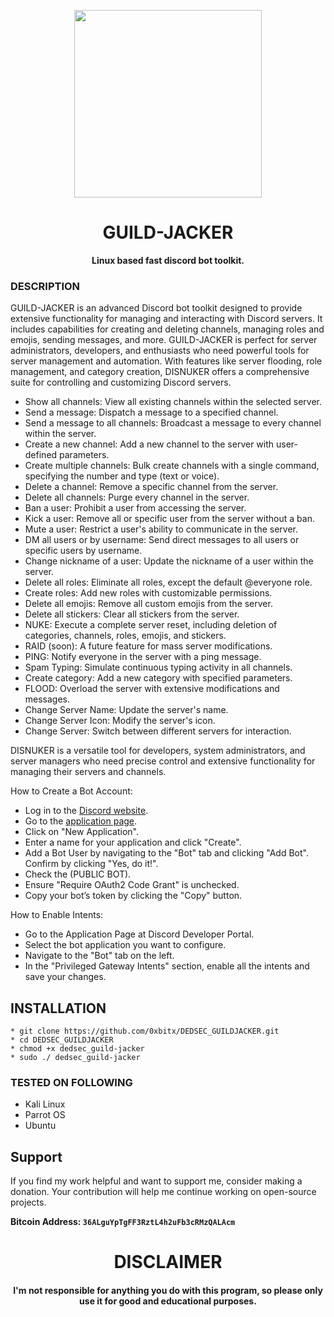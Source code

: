 
<p align="center">
<img src="https://media2.giphy.com/media/v1.Y2lkPTc5MGI3NjExaG03NXRiNXBidTRoeWlzN3oybWFvbjZrdWRieHQ0djE5ZnM1cTQ1MiZlcD12MV9pbnRlcm5hbF9naWZfYnlfaWQmY3Q9Zw/ZtQ1IFm1cmVucxP9d7/giphy.webp", width="300", height="300">
</p>

<h1 align="center"> GUILD-JACKER </h1>

<p align="center">
  <b>Linux based fast discord bot toolkit.</b>
</p>

### DESCRIPTION

GUILD-JACKER is an advanced Discord bot toolkit designed to provide extensive functionality for managing and interacting with Discord servers. It includes capabilities for creating and deleting channels, managing roles and emojis, sending messages, and more. GUILD-JACKER is perfect for server administrators, developers, and enthusiasts who need powerful tools for server management and automation. With features like server flooding, role management, and category creation, DISNUKER offers a comprehensive suite for controlling and customizing Discord servers.

  * Show all channels: View all existing channels within the selected server.
  * Send a message: Dispatch a message to a specified channel.
  * Send a message to all channels: Broadcast a message to every channel within the server.
  * Create a new channel: Add a new channel to the server with user-defined parameters.
  * Create multiple channels: Bulk create channels with a single command, specifying the number and type (text or voice).
  * Delete a channel: Remove a specific channel from the server.
  * Delete all channels: Purge every channel in the server.
  * Ban a user: Prohibit a user from accessing the server.
  * Kick a user: Remove all or specific user from the server without a ban.
  * Mute a user: Restrict a user's ability to communicate in the server.
  * DM all users or by username: Send direct messages to all users or specific users by username.
  * Change nickname of a user: Update the nickname of a user within the server.
  * Delete all roles: Eliminate all roles, except the default @everyone role.
  * Create roles: Add new roles with customizable permissions.
  * Delete all emojis: Remove all custom emojis from the server.
  * Delete all stickers: Clear all stickers from the server.
  * NUKE: Execute a complete server reset, including deletion of categories, channels, roles, emojis, and stickers.
  * RAID (soon): A future feature for mass server modifications.
  * PING: Notify everyone in the server with a ping message.
  * Spam Typing: Simulate continuous typing activity in all channels.
  * Create category: Add a new category with specified parameters.
  * FLOOD: Overload the server with extensive modifications and messages.
  * Change Server Name: Update the server's name.
  * Change Server Icon: Modify the server's icon.
  * Change Server: Switch between different servers for interaction.

DISNUKER is a versatile tool for developers, system administrators, and server managers who need precise control and extensive functionality for managing their servers and channels.

How to Create a Bot Account:

  * Log in to the [Discord website](https://discord.com).
  * Go to the [application page](https://discord.com/developers/applications).
  * Click on "New Application".
  * Enter a name for your application and click "Create".
  * Add a Bot User by navigating to the "Bot" tab and clicking "Add Bot". Confirm by clicking "Yes, do it!".
  * Check the (PUBLIC BOT).
  * Ensure "Require OAuth2 Code Grant" is unchecked.
  * Copy your bot’s token by clicking the "Copy" button.

How to Enable Intents:

  *   Go to the Application Page at Discord Developer Portal.
  *   Select the bot application you want to configure.
  *   Navigate to the "Bot" tab on the left.
  *   In the "Privileged Gateway Intents" section, enable all the intents and save your changes.
    
## INSTALLATION 
    * git clone https://github.com/0xbitx/DEDSEC_GUILDJACKER.git
    * cd DEDSEC_GUILDJACKER
    * chmod +x dedsec_guild-jacker
    * sudo ./ dedsec_guild-jacker

### TESTED ON FOLLOWING
* Kali Linux 
* Parrot OS 
* Ubuntu

## Support

If you find my work helpful and want to support me, consider making a donation. Your contribution will help me continue working on open-source projects.

**Bitcoin Address: `36ALguYpTgFF3RztL4h2uFb3cRMzQALAcm`**

<h1 align="center"> DISCLAIMER </h1>

<h4 align="center">I'm not responsible for anything you do with this program, so please only use it for good and educational purposes. </h4>
